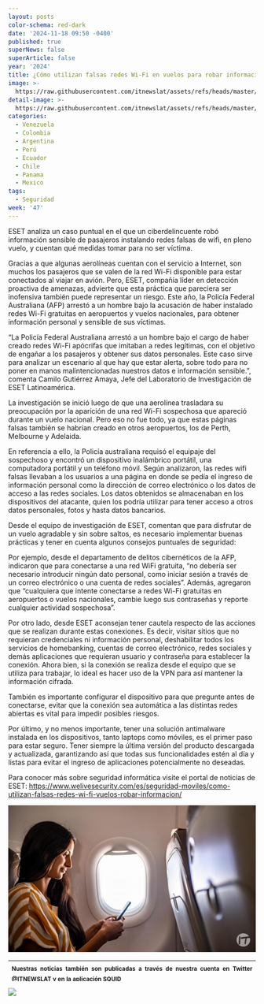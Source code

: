 ```yaml
---
layout: posts
color-schema: red-dark
date: '2024-11-18 09:50 -0400'
published: true
superNews: false
superArticle: false
year: '2024'
title: ¿Cómo utilizan falsas redes Wi-Fi en vuelos para robar información?
image: >-
  https://raw.githubusercontent.com/itnewslat/assets/refs/heads/master/img/540x320/wifi-en-avion-p.jpg
detail-image: >-
  https://raw.githubusercontent.com/itnewslat/assets/refs/heads/master/img/1024x680/wifi-en-avion-g.jpg
categories:
  - Venezuela
  - Colombia
  - Argentina
  - Perú
  - Ecuador
  - Chile
  - Panama
  - Mexico
tags:
  - Seguridad
week: '47'
---
```

ESET analiza un caso puntual en el que un ciberdelincuente robó información sensible de pasajeros instalando redes falsas de wifi, en pleno vuelo, y cuentan qué medidas tomar para no ser víctima.

Gracias a que algunas aerolíneas cuentan con el servicio a Internet, son muchos los pasajeros que se valen de la red Wi-Fi disponible para estar conectados al viajar en avión. Pero, ESET, compañía líder en detección proactiva de amenazas, advierte que esta práctica que pareciera ser inofensiva también puede representar un riesgo. Este año, la Policía Federal Australiana (AFP) arrestó a un hombre bajo la acusación de haber instalado redes Wi-Fi gratuitas en aeropuertos y vuelos nacionales, para obtener información personal y sensible de sus víctimas.

“La Policía Federal Australiana arrestó a un hombre bajo el cargo de haber creado redes Wi-Fi apócrifas que imitaban a redes legítimas, con el objetivo de engañar a los pasajeros y obtener sus datos personales. Este caso sirve para analizar un escenario al que hay que estar alerta, sobre todo para no poner en manos malintencionadas nuestros datos e información sensible.”, comenta Camilo Gutiérrez Amaya, Jefe del Laboratorio de Investigación de ESET Latinoamérica.

La investigación se inició luego de que una aerolínea trasladara su preocupación por la aparición de una red Wi-Fi sospechosa que apareció durante un vuelo nacional. Pero eso no fue todo, ya que estas páginas falsas también se habrían creado en otros aeropuertos, los de Perth, Melbourne y Adelaida.

En referencia a ello, la Policía australiana requisó el equipaje del sospechoso y encontró un dispositivo inalámbrico portátil, una computadora portátil y un teléfono móvil. Según analizaron, las redes wifi falsas llevaban a los usuarios a una página en donde se pedía el ingreso de información personal como la dirección de correo electrónico o los datos de acceso a las redes sociales. Los datos obtenidos se almacenaban en los dispositivos del atacante, quien los podría utilizar para tener acceso a otros datos personales, fotos y hasta datos bancarios.

Desde el equipo de investigación de ESET, comentan que para disfrutar de un vuelo agradable y sin sobre saltos, es necesario implementar buenas prácticas y tener en cuenta algunos consejos puntuales de seguridad:

Por ejemplo, desde el departamento de delitos cibernéticos de la AFP, indicaron que para conectarse a una red WiFi gratuita, “no debería ser necesario introducir ningún dato personal, como iniciar sesión a través de un correo electrónico o una cuenta de redes sociales”. Además, agregaron que “cualquiera que intente conectarse a redes Wi-Fi gratuitas en aeropuertos o vuelos nacionales, cambie luego sus contraseñas y reporte cualquier actividad sospechosa”.

Por otro lado, desde ESET aconsejan tener cautela respecto de las acciones que se realizan durante estas conexiones. Es decir, visitar sitios que no requieran credenciales ni información personal, deshabilitar todos los servicios de homebanking, cuentas de correo electrónico, redes sociales y demás aplicaciones que requieran usuario y contraseña para establecer la conexión. Ahora bien, si la conexión se realiza desde el equipo que se utiliza para trabajar, lo ideal es hacer uso de la VPN para así mantener la información cifrada.

También es importante configurar el dispositivo para que pregunte antes de conectarse, evitar que la conexión sea automática a las distintas redes abiertas es vital para impedir posibles riesgos.

Por último, y no menos importante, tener una solución antimalware instalada en los dispositivos, tanto laptops como móviles, es el primer paso para estar seguro. Tener siempre la última versión del producto descargada y actualizada, garantizando así que todas sus funcionalidades estén al día y listas para evitar el ingreso de aplicaciones potencialmente no deseadas.


Para conocer más sobre seguridad informática visite el portal de noticias de ESET: https://www.welivesecurity.com/es/seguridad-moviles/como-utilizan-falsas-redes-wi-fi-vuelos-robar-informacion/

![](https://raw.githubusercontent.com/itnewslat/assets/refs/heads/master/img/540x320/wifi-en-avion-p.jpg)

<table style="height: 42px;" width="569">
<tbody>
<tr>
<td style="text-align: justify;"><sub><strong>Nuestras noticias también son publicadas a través de nuestra cuenta en Twitter <a href="https://twitter.com/itnewslat?lang=es">@ITNEWSLAT</a> y en la aplicación <a href="https://squidapp.co/en/">SQUID</a></strong></sub></td>
</tr>
</tbody>
</table>

<img src="https://tracker.metricool.com/c3po.jpg?hash=56f88a41e39ab42c063cc51676587a04"/>